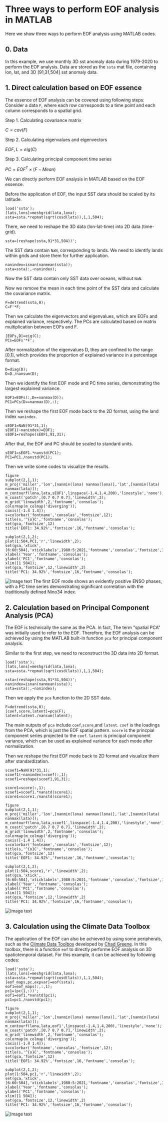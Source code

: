 # Three ways to perform EOF analysis in MATLAB

Here we show three ways to perform EOF analysis using MATLAB codes.

## 0. Data
In this example, we use monthly 3D sst anomaly data during 1979-2020 to perform the EOF analysis. Data are stored as the `ssta` mat file, containing lon, lat, and 3D [91,31,504] sst anomaly data.

## 1. Direct calculation based on EOF essence
The essence of EOF analysis can be covered using following steps:
Consider a data `F`, where each row corresponds to a time point and each column corresponds to a spatial grid.

Step 1. Calculating covariance matrix

$C = cov(F)$

Step 2. Calculating eigenvalues and eigenvectors

$EOF,L=eig(C)$

Step 3. Calculating principal component time series

$PC=EOF^T \times (F-Mean)$

We can directly perform EOF analysis in MATLAB based on the EOF essence.

Before the application of EOF, the input SST data should be scaled by its latitude. 
```
load('ssta');
[lats,lons]=meshgrid(lata,lona);
ssta=ssta.*repmat(sqrt(cosd(lats)),1,1,504);
```
There, we need to reshape the 3D data (lon-lat-time) into 2D data (time-grid).
```
ssta=(reshape(ssta,91*31,504))';
```
The SST data contain `NaN`, corresponding to lands. We need to identify lands within grids and store them for further application.
```
nanindex=isnan(nanmean(ssta));
ssta=ssta(:,~nanindex);
```
Now the SST data contain only SST data over oceans, without `NaN`.

Now we remove the mean in each time point of the SST data and calculate the covariance matrix.
```
F=detrend(ssta,0);
C=F'*F;
```
Then we calculate the eigenvectors and eigenvalues, which are EOFs and explained variance, respectively. The PCs are calculated based on matrix multiplication between EOFs and F.
```
[EOFs,D]=eig(C);
PCs=EOFs'*F';
```
After normalization of the eigenvalues D, they are confined to the range [0,1], which provides the proportion of explained variance in a percentage format.
```
D=diag(D);
D=D./nansum(D);
```
Then we identify the first EOF mode and PC time series, demonstrating the largest explained variance.
```
EOF1=EOFs(:,D==nanmax(D));
PC1=PCs(D==nanmax(D),:);
```
Then we reshape the first EOF mode back to the 2D format, using the land index `nanindex`. 
```
sEOF1=NaN(91*31,1);
sEOF1(~nanindex)=EOF1;
sEOF1=reshape(sEOF1,91,31);
```
After that, the EOF and PC should be scaled to standard units. 
```
sEOF1=sEOF1.*nanstd(PC1);
PC1=PC1./nanstd(PC1);
```
Then we write some codes to visualize the results.
```
figure
subplot(2,1,1);
m_proj('miller','lon',[nanmin(lona) nanmax(lona)],'lat',[nanmin(lata) nanmax(lata)]);
m_contourf(lona,lata,sEOF1',linspace(-1.4,1.4,200),'linestyle','none');
m_coast('patch',[0.7 0.7 0.7],'linewidth',2);
m_grid('linewidth',2,'fontname','consolas');
colormap(m_colmap('diverging'));
caxis([-1.4 1.4]);
s=colorbar('fontname','consolas','fontsize',12);
title(s,'^{o}C','fontname','consolas');
set(gca,'fontsize',12)
title('EOF1: 34.92%','fontsize',16,'fontname','consolas');

subplot(2,1,2);
plot(1:504,PC1,'r','linewidth',2);
set(gca,'xtick',[6:60:504],'xticklabels',1980:5:2021,'fontname','consolas','fontsize',12);
xlabel('Year','fontname','consolas');
ylabel('PC1','fontname','consolas');
xlim([1 504]);
set(gca,'fontsize',12,'linewidth',2)
title('PC1: 34.92%','fontsize',16,'fontname','consolas');
```
![Image text](https://github.com/ZijieZhaoMMHW/Three_EOF/blob/main/EOFessence.png)
The first EOF mode shows an evidently positive ENSO phases, with a PC time series demonstrating significant correlation with the traditionally defined Nino34 index.

## 2. Calculation based on Principal Component Analysis (PCA)
The EOF is technically the same as the PCA. In fact, The term "spatial PCA" was initially used to refer to the EOF. Therefore, the EOF analysis can be achieved by using the MATLAB built-in function `pca` for principal component analysis.

Similar to the first step, we need to reconstruct the 3D data into 2D format. 
```
load('ssta');
[lats,lons]=meshgrid(lata,lona);
ssta=ssta.*repmat(sqrt(cosd(lats)),1,1,504);

ssta=(reshape(ssta,91*31,504))';
nanindex=isnan(nanmean(ssta));
ssta=ssta(:,~nanindex);
```
Then we apply the `pca` function to the 2D SST data.
```
F=detrend(ssta,0);
[coef,score,latent]=pca(F);
latent=latent./nansum(latent);
```
The main outputs of `pca` include `coef`,`score`,and  `latent`. `coef` is the loadings from the PCA, which is just the EOF spatial pattern. `score` is the princpial component series projected to the `coef`. `latent` is principal component variance, which can be used as explained variance for each mode after normalization. 

Then we reshape the first EOF mode back to 2D format and visualize them after standardization.
```
scoef1=NaN(91*31,1);
scoef1(~nanindex)=coef(:,1);
scoef1=reshape(scoef1,91,31);

score1=score(:,1);
scoef1=scoef1.*nanstd(score1);
score1=score1./nanstd(score1);

figure
subplot(2,1,1);
m_proj('miller','lon',[nanmin(lona) nanmax(lona)],'lat',[nanmin(lata) nanmax(lata)]);
m_contourf(lona,lata,scoef1',linspace(-1.4,1.4,200),'linestyle','none');
m_coast('patch',[0.7 0.7 0.7],'linewidth',2);
m_grid('linewidth',2,'fontname','consolas');
colormap(m_colmap('diverging'));
caxis([-1.4 1.4]);
s=colorbar('fontname','consolas','fontsize',12);
title(s,'^{o}C','fontname','consolas');
set(gca,'fontsize',12)
title('EOF1: 34.92%','fontsize',16,'fontname','consolas');

subplot(2,1,2);
plot(1:504,score1,'r','linewidth',2);
set(gca,'xtick',[6:60:504],'xticklabels',1980:5:2021,'fontname','consolas','fontsize',12);
xlabel('Year','fontname','consolas');
ylabel('PC1','fontname','consolas');
xlim([1 504]);
set(gca,'fontsize',12,'linewidth',2)
title('PC1: 34.92%','fontsize',16,'fontname','consolas');
```
![Image text](https://github.com/ZijieZhaoMMHW/Three_EOF/blob/main/EOFpca.png)

## 3. Calculation using the Climate Data Toolbox
The application of the EOF can also be achieved by using some peripherals, such as the [Climate Data Toolbox](https://chadagreene.com/CDT/CDT_Getting_Started.html) developed by [Chad Greene](https://github.com/chadagreene). In this toolbox, there is a function `eof` to directly performe EOF analysis on 3D spatiotemporal dataset. For this example, it can be achieved by following codes:
```
load('ssta');
[lats,lons]=meshgrid(lata,lona);
ssta=ssta.*repmat(sqrt(cosd(lats)),1,1,504);
[eof_maps,pc,expvar]=eof(ssta);
eof1=eof_maps(:,:,1);
pc1=(pc(1,:))';
eof1=eof1.*nanstd(pc1);
pc1=pc1./nanstd(pc1);

figure
subplot(2,1,1);
m_proj('miller','lon',[nanmin(lona) nanmax(lona)],'lat',[nanmin(lata) nanmax(lata)]);
m_contourf(lona,lata,eof1',linspace(-1.4,1.4,200),'linestyle','none');
m_coast('patch',[0.7 0.7 0.7],'linewidth',2);
m_grid('linewidth',2,'fontname','consolas');
colormap(m_colmap('diverging'));
caxis([-1.4 1.4]);
s=colorbar('fontname','consolas','fontsize',12);
title(s,'^{o}C','fontname','consolas');
set(gca,'fontsize',12)
title('EOF1: 34.92%','fontsize',16,'fontname','consolas');

subplot(2,1,2);
plot(1:504,pc1,'r','linewidth',2);
set(gca,'xtick',[6:60:504],'xticklabels',1980:5:2021,'fontname','consolas','fontsize',12);
xlabel('Year','fontname','consolas');
ylabel('PC1','fontname','consolas');
xlim([1 504]);
set(gca,'fontsize',12,'linewidth',2)
title('PC1: 34.92%','fontsize',16,'fontname','consolas');
```
![Image text](https://github.com/ZijieZhaoMMHW/Three_EOF/blob/main/EOFcdt.png)
